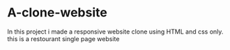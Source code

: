 # A-clone-website
In this project i made a responsive website clone using HTML and css only.
this is a restourant single page website

